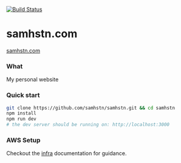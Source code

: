 [![Build Status](https://samhstn.com/repo/samhstn/badge.svg)](https://console.aws.amazon.com/codesuite/codebuild/projects/CodeBuild)

# samhstn.com

[samhstn.com](http://samhstn.com)

### What

My personal website

### Quick start

```bash
git clone https://github.com/samhstn/samhstn.git && cd samhstn
npm install
npm run dev
# the dev server should be running on: http://localhost:3000
```

### AWS Setup

Checkout the [infra](./infra) documentation for guidance.
